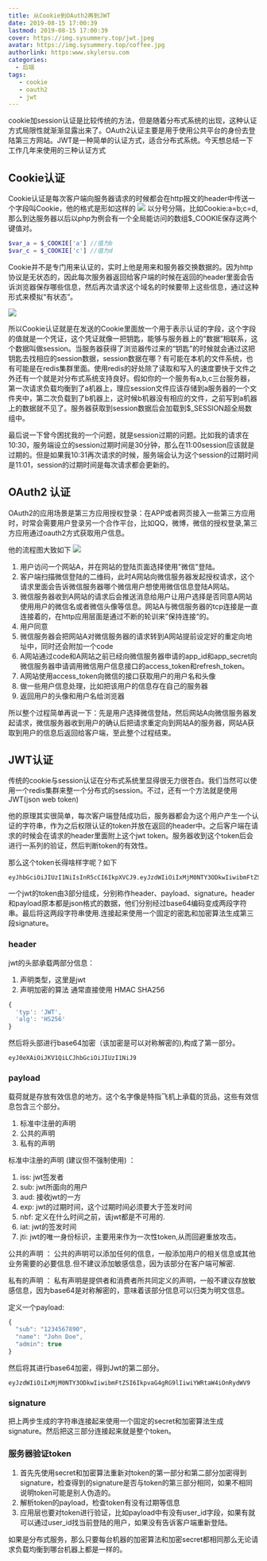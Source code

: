 ```yaml
---
title: 从Cookie到OAuth2再到JWT
date: 2019-08-15 17:00:39
lastmod: 2019-08-15 17:00:39
cover: https://img.sysummery.top/jwt.jpeg
avatar: https://img.sysummery.top/coffee.jpg
authorlink: https:www.skylersu.com
categories:
  - 后端
tags:
   - cookie
   - oauth2
   - jwt
---
```

cookie加session认证是比较传统的方法，但是随着分布式系统的出现，这种认证方式局限性就渐渐显露出来了。OAuth2认证主要是用于使用公共平台的身份去登陆第三方网站。JWT是一种简单的认证方式，适合分布式系统。今天想总结一下工作几年来使用的三种认证方式
<!--more-->
## Cookie认证
Cookie认证是每次客户端向服务器请求的时候都会在http报文的header中传送一个字段叫Cookie，他的格式是形如这样的
![](https://img.sysummery.top/cookie.jpg)
以分号分隔，比如Cookie:a=b;c=d, 那么到达服务器以后以php为例会有一个全局能访问的数组$\_COOKIE保存这两个键值对。
```php
$var_a = $_COOKIE['a'] //值为b
$var_c = $_COOKIE['c'] //值为d 
```

Cookie并不是专门用来认证的，实时上他是用来和服务器交换数据的。因为http协议是无状态的，因此每次服务器返回给客户端的时候在返回的header里面会告诉浏览器保存哪些信息，然后再次请求这个域名的时候要带上这些信息，通过这种形式来模拟“有状态”。

![](https://img.sysummery.top/setcookie.jpg)

所以Cookie认证就是在发送的Cookie里面放一个用于表示认证的字段，这个字段的值就是一个凭证，这个凭证就像一把钥匙，能够与服务器上的“数据”相联系，这个数据叫做session。当服务器获得了浏览器传过来的“钥匙”的时候就会通过这把钥匙去找相应的session数据，session数据在哪？有可能在本机的文件系统，也有可能是在redis集群里面。使用redis的好处除了读取和写入的速度要快于文件之外还有一个就是对分布式系统支持良好。假如你的一个服务有a,b,c三台服务器，第一次请求负载均衡到了a机器上，理应session文件应该存储到a服务器的一个文件夹中，第二次负载到了b机器上，这时候b机器没有相应的文件，之前写到a机器上的数据就不见了。服务器获取到session数据后会加载到$\_SESSION超全局数组中。

最后说一下曾今困扰我的一个问题，就是session过期的问题。比如我的请求在10:30，服务端设立的session过期时间是30分钟，那么在11:00session应该就是过期的。但是如果我10:31再次请求的时候，服务端会认为这个session的过期时间是11:01，session的过期时间是每次请求都会更新的。

## OAuth2 认证
OAuth2的应用场景是第三方应用授权登录：在APP或者网页接入一些第三方应用时，时常会需要用户登录另一个合作平台，比如QQ，微博，微信的授权登录,第三方应用通过oauth2方式获取用户信息。

他的流程图大致如下
![](https://img.sysummery.top/oauth2.png)

1. 用户访问一个网站A，并在网站的登陆页面选择使用"微信"登陆。
2. 客户端扫描微信登陆的二维码，此时A网站向微信服务器发起授权请求，这个请求里面会告诉微信服务器哪个微信用户想使用微信信息登陆A网站。
3. 微信服务器收到A网站的请求后会推送消息给用户让用户选择是否同意A网站使用用户的微信名或者微信头像等信息。网站A与微信服务器的tcp连接是一直连接着的，在http应用层面是通过不断的轮训来”保持连接“的。
4. 用户同意
5. 微信服务器会把网站A对微信服务器的请求转到A网站提前设定好的重定向地址中，同时还会附加一个code
6. A网站通过code和A网站之前已经向微信服务器申请的app_id和app_secret向微信服务器申请调用微信用户信息接口的access_token和refresh_token。
7. A网站使用access_token向微信的接口获取用户的用户名和头像
8. 做一些用户信息处理，比如把该用户的信息存在自己的服务器
9. 返回用户的头像和用户名给浏览器

所以整个过程简单再说一下：先是用户选择微信登陆，然后网站A向微信服务器发起请求，微信服务器收到用户的确认后把请求重定向到网站A的服务器，网站A获取到用户的信息后返回给客户端，至此整个过程结束。

## JWT认证
传统的cookie与session认证在分布式系统里显得很无力很苍白。我们当然可以使用一个redis集群来整一个分布式的session。不过，还有一个方法就是使用JWT(json web token)

他的原理其实很简单，每次客户端登陆成功后，服务器都会为这个用户产生一个认证的字符串，作为之后权限认证的token并放在返回的header中。之后客户端在请求的时候会在请求的header里面附上这个jwt token。服务器收到这个token后会进行一系列的验证，然后判断token的有效性。

那么这个token长得啥样字呢？如下
```
eyJhbGciOiJIUzI1NiIsInR5cCI6IkpXVCJ9.eyJzdWIiOiIxMjM0NTY3ODkwIiwibmFtZSI6IkpvaG4gRG9lIiwiYWRtaW4iOnRydWV9.TJVA95OrM7E2cBab30RMHrHDcEfxjoYZgeFONFh7HgQ
```

一个jwt的token由3部分组成，分别称作header、payload、signature。header和payload原本都是json格式的数据，他们分别经过base64编码变成两段字符串。最后将这两段字符串使用\.连接起来使用一个固定的密匙和加密算法生成第三段signature。

### header
jwt的头部承载两部分信息：

1. 声明类型，这里是jwt
2. 声明加密的算法 通常直接使用 HMAC SHA256

```js
{
  'typ': 'JWT',
  'alg': 'HS256'
}
```
然后将头部进行base64加密（该加密是可以对称解密的),构成了第一部分。
```
eyJ0eXAiOiJKV1QiLCJhbGciOiJIUzI1NiJ9
```

### payload
载荷就是存放有效信息的地方。这个名字像是特指飞机上承载的货品，这些有效信息包含三个部分。

1. 标准中注册的声明
2. 公共的声明
3. 私有的声明

标准中注册的声明 (建议但不强制使用) ：

1. iss: jwt签发者
2. sub: jwt所面向的用户
3. aud: 接收jwt的一方
4. exp: jwt的过期时间，这个过期时间必须要大于签发时间
5. nbf: 定义在什么时间之前，该jwt都是不可用的.
6. iat: jwt的签发时间
7. jti: jwt的唯一身份标识，主要用来作为一次性token,从而回避重放攻击。

公共的声明 ：
公共的声明可以添加任何的信息，一般添加用户的相关信息或其他业务需要的必要信息.但不建议添加敏感信息，因为该部分在客户端可解密.

私有的声明 ：
私有声明是提供者和消费者所共同定义的声明，一般不建议存放敏感信息，因为base64是对称解密的，意味着该部分信息可以归类为明文信息。

定义一个payload:
```js
{
  "sub": "1234567890",
  "name": "John Doe",
  "admin": true
}
```
然后将其进行base64加密，得到Jwt的第二部分。
```
eyJzdWIiOiIxMjM0NTY3ODkwIiwibmFtZSI6IkpvaG4gRG9lIiwiYWRtaW4iOnRydWV9
```
### signature
把上两步生成的字符串连接起来使用一个固定的secret和加密算法生成signature。然后把这三部分连接起来就是整个token。

### 服务器验证token

1. 首先先使用secret和加密算法重新对token的第一部分和第二部分加密得到signature，检查得到的signature是否与token的第三部分相同，如果不相同说明token可能是别人伪造的。
2. 解析token的payload，检查token有没有过期等信息
3. 应用层也要对token进行验证，比如payload中有没有user_id字段，如果有就可以通过user_id找当前登陆的用户，如果没有告诉客户端重新登陆。

如果是分布式服务，那么只要每台机器的加密算法和加密secret都相同那么无论请求负载均衡到哪台机器上都是一样的。


